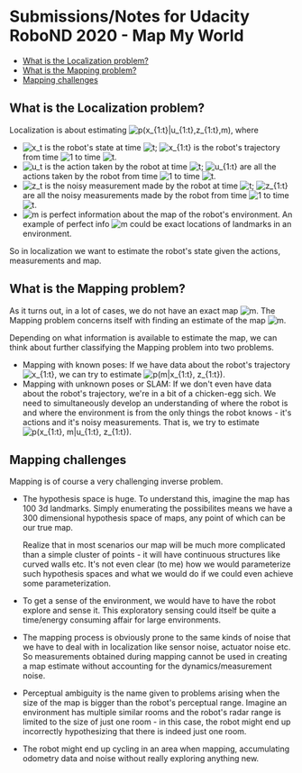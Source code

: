 # Submissions/Notes for Udacity RoboND 2020 - Map My World

- [What is the Localization problem?](#what-is-the-localization-problem)
- [What is the Mapping problem?](#what-is-the-mapping-problem)
- [Mapping challenges](#mapping-challenges)

## What is the Localization problem?

Localization is about estimating ![$p(x_{1:t}|u_{1:t},z_{1:t},m)$](https://render.githubusercontent.com/render/math?math=%24p(x_%7B1%3At%7D%7Cu_%7B1%3At%7D%2Cz_%7B1%3At%7D%2Cm)%24), where

* ![$x_t$](https://render.githubusercontent.com/render/math?math=%24x_t%24) is the robot's state at time ![$t$](https://render.githubusercontent.com/render/math?math=%24t%24); ![$x_{1:t}$](https://render.githubusercontent.com/render/math?math=%24x_%7B1%3At%7D%24) is the robot's trajectory
from time ![$1$](https://render.githubusercontent.com/render/math?math=%241%24) to time ![$t$](https://render.githubusercontent.com/render/math?math=%24t%24).
* ![$u_t$](https://render.githubusercontent.com/render/math?math=%24u_t%24) is the action taken by the robot at time ![$t$](https://render.githubusercontent.com/render/math?math=%24t%24); ![$u_{1:t}$](https://render.githubusercontent.com/render/math?math=%24u_%7B1%3At%7D%24) are all the
actions taken by the robot from time ![$1$](https://render.githubusercontent.com/render/math?math=%241%24) to time ![$t$](https://render.githubusercontent.com/render/math?math=%24t%24).
* ![$z_t$](https://render.githubusercontent.com/render/math?math=%24z_t%24) is the noisy measurement made by the robot at time ![$t$](https://render.githubusercontent.com/render/math?math=%24t%24); ![$z_{1:t}$](https://render.githubusercontent.com/render/math?math=%24z_%7B1%3At%7D%24) are 
all the noisy measurements made by the robot from time ![$1$](https://render.githubusercontent.com/render/math?math=%241%24) to time ![$t$](https://render.githubusercontent.com/render/math?math=%24t%24).
* ![$m$](https://render.githubusercontent.com/render/math?math=%24m%24) is perfect information about the map of the robot's
environment. An example of perfect info ![$m$](https://render.githubusercontent.com/render/math?math=%24m%24) could be exact locations of 
landmarks in an environment.

So in localization we want to estimate the robot's state given the actions,
measurements and map.

## What is the Mapping problem?

As it turns out, in a lot of cases, we do not have an exact map ![$m$](https://render.githubusercontent.com/render/math?math=%24m%24). 
The Mapping problem concerns itself with finding an estimate of the map ![$m$](https://render.githubusercontent.com/render/math?math=%24m%24).

Depending on what information is available to estimate the map, we can
think about further classifying the Mapping problem into two problems.

* Mapping with known poses: If we have data about the robot's trajectory
![$x_{1:t}$](https://render.githubusercontent.com/render/math?math=%24x_%7B1%3At%7D%24), we can try to estimate ![$p(m|x_{1:t}, z_{1:t})$](https://render.githubusercontent.com/render/math?math=%24p(m%7Cx_%7B1%3At%7D%2C%20z_%7B1%3At%7D)%24).
* Mapping with unknown poses or SLAM: If we don't even have data about the
robot's trajectory, we're in a bit of a chicken-egg sich. We need to
simultaneously develop an understanding of where the robot is and where the
environment is from the only things the robot knows - it's actions and it's
noisy measurements. That is, we try to estimate
![$p(x_{1:t}, m|u_{1:t}, z_{1:t})$](https://render.githubusercontent.com/render/math?math=%24p(x_%7B1%3At%7D%2C%20m%7Cu_%7B1%3At%7D%2C%20z_%7B1%3At%7D)%24).

## Mapping challenges

Mapping is of course a very challenging inverse problem.

* The hypothesis space is huge. To understand this, imagine the map has 100 3d
landmarks. Simply enumerating the possibilites means we have a 300 dimensional
hypothesis space of maps, any point of which can be our true map.

  Realize that in most scenarios our map will be much more complicated than a
simple cluster of points - it will have continuous structures like curved walls
etc. It's not even clear (to me) how we would parameterize such hypothesis
spaces and what we would do if we could even achieve some parameterization.
* To get a sense of the environment, we would have to have the robot explore and
sense it. This exploratory sensing could itself be quite a time/energy consuming
affair for large environments.
* The mapping process is obviously prone to the same kinds of noise that we have
to deal with in localization like sensor noise, actuator noise etc. So
measurements obtained during mapping cannot be used in creating a map estimate
without accounting for the dynamics/measurement noise.
* Perceptual ambiguity is the name given to problems arising when the size of
the map is bigger than the robot's perceptual range. Imagine an environment has
multiple similar rooms and the robot's radar range is limited to the size of
just one room - in this case, the robot might end up incorrectly hypothesizing
that there is indeed just one room.
* The robot might end up cycling in an area when mapping, accumulating odometry
data and noise without really exploring anything new.
